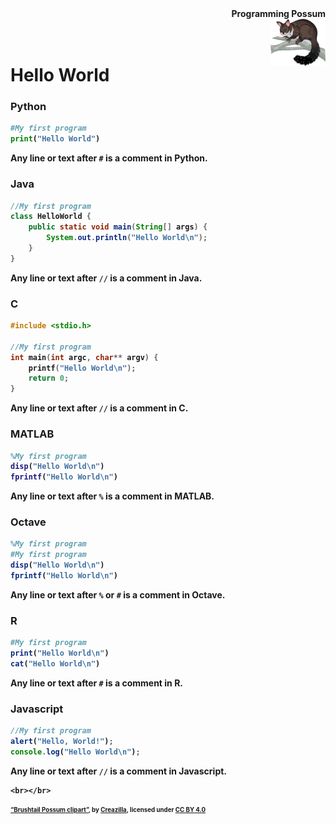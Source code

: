 <div align="right"><b>Programming Possum<b></div>
<div align="right"><img align="right" src="brushtail-possum-clipart-md.png" height="75"></img></div>
<br/><br/>
    
# Hello World

### Python
```python
#My first program
print("Hello World")
```
Any line or text after `#` is a comment in Python.
    
### Java
```java
//My first program
class HelloWorld {
    public static void main(String[] args) {
        System.out.println("Hello World\n"); 
    }
}
```
Any line or text after `//` is a comment in Java.

### C
```c
#include <stdio.h>

//My first program
int main(int argc, char** argv) {
    printf("Hello World\n");
    return 0;
}
```
Any line or text after `//` is a comment in C.

### MATLAB
```matlab
%My first program
disp("Hello World\n")
fprintf("Hello World\n")
```
Any line or text after `%` is a comment in MATLAB.

### Octave
```octave
%My first program
#My first program
disp("Hello World\n")
fprintf("Hello World\n")
```
Any line or text after `%` or `#` is a comment in Octave.

### R
```r
#My first program
print("Hello World\n")
cat("Hello World\n")
```
Any line or text after `#` is a comment in R.

### Javascript
```javascript
//My first program
alert("Hello, World!");
console.log("Hello World\n");
```
Any line or text after `//` is a comment in Javascript.

    <br></br>
<sub><sup><a href="https://creazilla.com/nodes/64027-brushtail-possum-clipart">“Brushtail Possum clipart”</a>, by <a href="https://creazilla.com/">Creazilla</a>, licensed under <a href="https://creativecommons.org/licenses/by/4.0/">CC BY 4.0</a></sup></sub>
